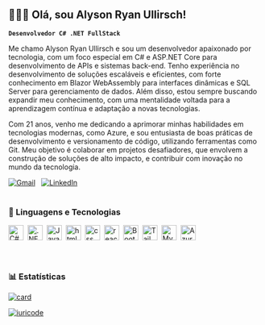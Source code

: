 ## 👩🏻‍💻 Olá, sou Alyson Ryan Ullirsch!

**`Desenvolvedor C# .NET FullStack`**

Me chamo Alyson Ryan Ullirsch e sou um desenvolvedor apaixonado por tecnologia, com um foco especial em C# e ASP.NET Core para desenvolvimento de APIs e sistemas back-end. Tenho experiência no desenvolvimento de soluções escaláveis e eficientes, com forte conhecimento em Blazor WebAssembly para interfaces dinâmicas e SQL Server para gerenciamento de dados. Além disso, estou sempre buscando expandir meu conhecimento, com uma mentalidade voltada para a aprendizagem contínua e adaptação a novas tecnologias.

Com 21 anos, venho me dedicando a aprimorar minhas habilidades em tecnologias modernas, como Azure, e sou entusiasta de boas práticas de desenvolvimento e versionamento de código, utilizando ferramentas como Git. Meu objetivo é colaborar em projetos desafiadores, que envolvem a construção de soluções de alto impacto, e contribuir com inovação no mundo da tecnologia.

[![Gmail](https://img.shields.io/badge/Gmail-D14836?style=for-the-badge&logo=gmail&logoColor=white)](mailto:alysonullirsch8@gmail.com) &nbsp; [![LinkedIn](https://img.shields.io/badge/LinkedIn-0077B5?style=for-the-badge&logo=linkedin&logoColor=white)](https://www.linkedin.com/in/alyson-ryan-ullirsch)
<br/>
<br/>

### 🤖 Linguagens e Tecnologias

<img 
    align="left" 
    alt="C#"
    title="HTML" 
    height="30px" 
    style="padding-right: 5px;" 
    src="https://user-images.githubusercontent.com/25181517/121405384-444d7300-c95d-11eb-959f-913020d3bf90.png" 
/>
<img 
    align="left" 
    alt=".NET" 
    title="CSS"
    height="30px" 
    style="padding-right: 5px;" 
    src="https://img.shields.io/badge/.NET-5C2D91?style=for-the-badge&logo=.net&logoColor=white" 
/>
<img 
    align="left" 
    alt="JavaScript" 
    title="JavaScript"
    height="30px" 
    style="padding-right: 5px;" 
    src="https://img.shields.io/badge/JavaScript-323330?style=for-the-badge&logo=javascript&logoColor=F7DF1E" 
/>
<img 
    align="left" 
    alt="html"
    title="TypeScript" 
    height="30px" 
    style="padding-right: 5px;" 
    src="https://img.shields.io/badge/HTML5-E34F26?style=for-the-badge&logo=html5&logoColor=white" 
/>
<img 
    align="left" 
    alt="css"
    title="React" 
    height="30px" 
    style="padding-right: 5px;" 
    src="https://img.shields.io/badge/CSS3-1572B6?style=for-the-badge&logo=css3&logoColor=white" 
/>
<img 
    align="left" 
    alt="react" 
    title="Next.js"
    height="30px" 
    style="padding-right: 5px;" 
    src="https://img.shields.io/badge/React-20232A?style=for-the-badge&logo=react&logoColor=61DAFB" 
/>
<img 
    align="left" 
    alt="Bootstrap"
    title="Bootstrap" 
    height="30px" 
    style="padding-right: 5px;" 
    src="https://img.shields.io/badge/Bootstrap-563D7C?style=for-the-badge&logo=bootstrap&logoColor=white" 
/>
<img 
    align="left" 
    alt="Tailwind" 
    title="Tailwind"
    height="30px" 
    style="padding-right: 5px;" 
    src="https://img.shields.io/badge/Tailwind_CSS-38B2AC?style=for-the-badge&logo=tailwind-css&logoColor=white" 
/>
<img 
    align="left" 
    alt="MySql" 
    title="SASS"
    height="30px" 
    style="padding-right: 5px;" 
    src="https://img.shields.io/badge/MySQL-00000F?style=for-the-badge&logo=mysql&logoColor=white" 
/>
<img 
    align="left" 
    alt="Azure" 
    title="PHP"
    height="30px" 
    style="padding-right: 5px;" 
    src="https://img.shields.io/badge/Microsoft_Azure-0089D6?style=for-the-badge&logo=microsoft-azure&logoColor=white" 
/>

<br/>
<br/>
<br/>
<br/>

### 📊 Estatísticas

[![card](https://github-readme-stats.vercel.app/api?username=AlysonRyan01&theme=tokyonight&show_icons=true)](https://github.com/AlysonRyan01/github-readme-stats)

[![iuricode](https://github-readme-stats.vercel.app/api/top-langs/?username=AlysonRyan01&layout=compact&theme=tokyonight)](https://github.com/AlysonRyan01/github-readme-stats)




